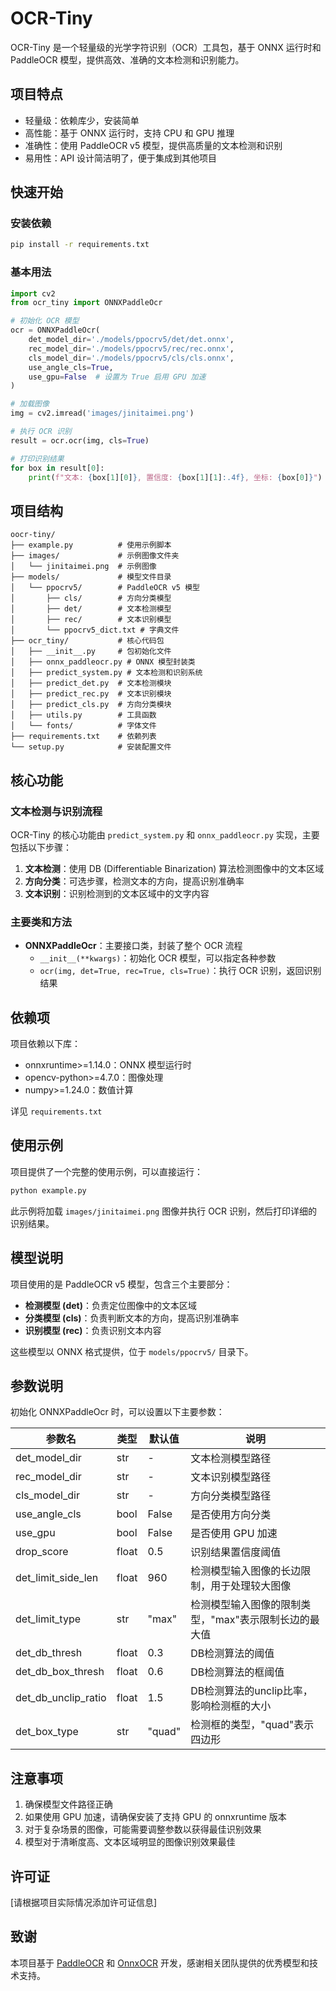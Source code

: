 # OCR-Tiny

OCR-Tiny 是一个轻量级的光学字符识别（OCR）工具包，基于 ONNX 运行时和 PaddleOCR 模型，提供高效、准确的文本检测和识别能力。

## 项目特点
- 轻量级：依赖库少，安装简单
- 高性能：基于 ONNX 运行时，支持 CPU 和 GPU 推理
- 准确性：使用 PaddleOCR v5 模型，提供高质量的文本检测和识别
- 易用性：API 设计简洁明了，便于集成到其他项目

## 快速开始

### 安装依赖

```bash
pip install -r requirements.txt
```

### 基本用法

```python
import cv2
from ocr_tiny import ONNXPaddleOcr

# 初始化 OCR 模型
ocr = ONNXPaddleOcr(
    det_model_dir='./models/ppocrv5/det/det.onnx',
    rec_model_dir='./models/ppocrv5/rec/rec.onnx',
    cls_model_dir='./models/ppocrv5/cls/cls.onnx',
    use_angle_cls=True,
    use_gpu=False  # 设置为 True 启用 GPU 加速
)

# 加载图像
img = cv2.imread('images/jinitaimei.png')

# 执行 OCR 识别
result = ocr.ocr(img, cls=True)

# 打印识别结果
for box in result[0]:
    print(f"文本: {box[1][0]}, 置信度: {box[1][1]:.4f}, 坐标: {box[0]}")
```

## 项目结构

```
oocr-tiny/
├── example.py          # 使用示例脚本
├── images/             # 示例图像文件夹
│   └── jinitaimei.png  # 示例图像
├── models/             # 模型文件目录
│   └── ppocrv5/        # PaddleOCR v5 模型
│       ├── cls/        # 方向分类模型
│       ├── det/        # 文本检测模型
│       ├── rec/        # 文本识别模型
│       └── ppocrv5_dict.txt # 字典文件
├── ocr_tiny/           # 核心代码包
│   ├── __init__.py     # 包初始化文件
│   ├── onnx_paddleocr.py # ONNX 模型封装类
│   ├── predict_system.py # 文本检测和识别系统
│   ├── predict_det.py  # 文本检测模块
│   ├── predict_rec.py  # 文本识别模块
│   ├── predict_cls.py  # 方向分类模块
│   ├── utils.py        # 工具函数
│   └── fonts/          # 字体文件
├── requirements.txt    # 依赖列表
└── setup.py            # 安装配置文件
```

## 核心功能

### 文本检测与识别流程

OCR-Tiny 的核心功能由 `predict_system.py` 和 `onnx_paddleocr.py` 实现，主要包括以下步骤：

1. **文本检测**：使用 DB (Differentiable Binarization) 算法检测图像中的文本区域
2. **方向分类**：可选步骤，检测文本的方向，提高识别准确率
3. **文本识别**：识别检测到的文本区域中的文字内容

### 主要类和方法

- **ONNXPaddleOcr**：主要接口类，封装了整个 OCR 流程
  - `__init__(**kwargs)`：初始化 OCR 模型，可以指定各种参数
  - `ocr(img, det=True, rec=True, cls=True)`：执行 OCR 识别，返回识别结果

## 依赖项

项目依赖以下库：
- onnxruntime>=1.14.0：ONNX 模型运行时
- opencv-python>=4.7.0：图像处理
- numpy>=1.24.0：数值计算

详见 `requirements.txt`

## 使用示例

项目提供了一个完整的使用示例，可以直接运行：

```bash
python example.py
```

此示例将加载 `images/jinitaimei.png` 图像并执行 OCR 识别，然后打印详细的识别结果。

## 模型说明

项目使用的是 PaddleOCR v5 模型，包含三个主要部分：
- **检测模型 (det)**：负责定位图像中的文本区域
- **分类模型 (cls)**：负责判断文本的方向，提高识别准确率
- **识别模型 (rec)**：负责识别文本内容

这些模型以 ONNX 格式提供，位于 `models/ppocrv5/` 目录下。

## 参数说明

初始化 ONNXPaddleOcr 时，可以设置以下主要参数：

| 参数名 | 类型 | 默认值 | 说明 |
|--------|------|--------|------|
| det_model_dir | str | - | 文本检测模型路径 |
| rec_model_dir | str | - | 文本识别模型路径 |
| cls_model_dir | str | - | 方向分类模型路径 |
| use_angle_cls | bool | False | 是否使用方向分类 |
| use_gpu | bool | False | 是否使用 GPU 加速 |
| drop_score | float | 0.5 | 识别结果置信度阈值 |
| det_limit_side_len | float | 960 | 检测模型输入图像的长边限制，用于处理较大图像 |
| det_limit_type | str | "max" | 检测模型输入图像的限制类型，"max"表示限制长边的最大值 |
| det_db_thresh | float | 0.3 | DB检测算法的阈值 |
| det_db_box_thresh | float | 0.6 | DB检测算法的框阈值 |
| det_db_unclip_ratio | float | 1.5 | DB检测算法的unclip比率，影响检测框的大小 |
| det_box_type | str | "quad" | 检测框的类型，"quad"表示四边形 |

## 注意事项

1. 确保模型文件路径正确
2. 如果使用 GPU 加速，请确保安装了支持 GPU 的 onnxruntime 版本
3. 对于复杂场景的图像，可能需要调整参数以获得最佳识别效果
4. 模型对于清晰度高、文本区域明显的图像识别效果最佳

## 许可证

[请根据项目实际情况添加许可证信息]

## 致谢

本项目基于 [PaddleOCR](https://github.com/PaddlePaddle/PaddleOCR) 和 [OnnxOCR](https://github.com/jingsongliujing/OnnxOCR.git) 开发，感谢相关团队提供的优秀模型和技术支持。